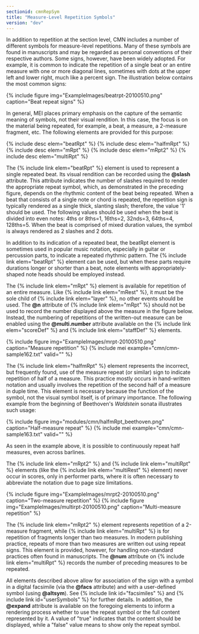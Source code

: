 ```yaml
---
sectionid: cmnRepSym
title: "Measure-Level Repetition Symbols"
version: "dev"
---
```


In addition to repetition at the section level, CMN includes a number of different symbols for measure-level repetitions. Many of these symbols are found in manuscripts and may be regarded as personal conventions of their respective authors. Some signs, however, have been widely adopted. For example, it is common to indicate the repetition of a single beat or an entire measure with one or more diagonal lines, sometimes with dots at the upper left and lower right, much like a percent sign. The illustration below contains the most common signs:

{% include figure img="ExampleImages/beatrpt-20100510.png" caption="Beat repeat signs" %}

In general, MEI places primary emphasis on the capture of the semantic meaning of symbols, not their visual rendition. In this case, the focus is on the material being repeated, for example, a beat, a measure, a 2-measure fragment, etc. The following elements are provided for this purpose:

{% include desc elem="beatRpt" %}
{% include desc elem="halfmRpt" %}
{% include desc elem="mRpt" %}
{% include desc elem="mRpt2" %}
{% include desc elem="multiRpt" %}

The {% include link elem="beatRpt" %} element is used to represent a single repeated beat. Its visual rendition can be recorded using the **@slash** attribute. This attribute indicates the number of slashes required to render the appropriate repeat symbol, which, as demonstrated in the preceding figure, depends on the rhythmic content of the beat being repeated. When a beat that consists of a single note or chord is repeated, the repetition sign is typically rendered as a single thick, slanting slash; therefore, the value '1' should be used. The following values should be used when the beat is divided into even notes: 4ths or 8ths=1, 16ths=2, 32nds=3, 64ths=4, 128ths=5. When the beat is comprised of mixed duration values, the symbol is always rendered as 2 slashes and 2 dots.

In addition to its indication of a repeated beat, the beatRpt element is sometimes used in popular music notation, especially in guitar or percussion parts, to indicate a repeated rhythmic pattern. The {% include link elem="beatRpt" %} element can be used, but when these parts require durations longer or shorter than a beat, note elements with appropriately-shaped note heads should be employed instead.

The {% include link elem="mRpt" %} element is available for repetition of an entire measure. Like {% include link elem="mRest" %}, it must be the sole child of {% include link elem="layer" %}, no other events should be used. The **@n** attribute of {% include link elem="mRpt" %} should not be used to record the number displayed above the measure in the figure below. Instead, the numbering of repetitions of the written-out measure can be enabled using the **@multi.number** attribute available on the {% include link elem="scoreDef" %} and {% include link elem="staffDef" %} elements.

{% include figure img="ExampleImages/mrpt-20100510.png" caption="Measure repetition" %}
{% include mei example="cmn/cmn-sample162.txt" valid="" %}

The {% include link elem="halfmRpt" %} element represents the incorrect, but frequently found, use of the measure repeat (or similar) sign to indicate repetition of half of a measure. This practice mostly occurs in hand-written notation and usually involves the repetition of the second half of a measure in duple time. This element is necessary because the function of the symbol, not the visual symbol itself, is of primary importance. The following example from the beginning of Beethoven's *Waldstein* sonata illustrates such usage:

{% include figure img="modules/cmn/halfmRpt_beethoven.png" caption="Half-measure repeat" %}
{% include mei example="cmn/cmn-sample163.txt" valid="" %}

As seen in the example above, it is possible to continuously repeat half measures, even across barlines.

The {% include link elem="mRpt2" %} and {% include link elem="multiRpt" %} elements (like the {% include link elem="multiRest" %} element) never occur in scores, only in performer parts, where it is often necessary to abbreviate the notation due to page size limitations.

{% include figure img="ExampleImages/mrpt2-20100510.png" caption="Two-measure repetition" %}
{% include figure img="ExampleImages/multirpt-20100510.png" caption="Multi-measure repetition" %}

The {% include link elem="mRpt2" %} element represents repetition of a 2-measure fragment, while {% include link elem="multiRpt" %} is for repetition of fragments longer than two measures. In modern publishing practice, repeats of more than two measures are written out using repeat signs. This element is provided, however, for handling non-standard practices often found in manuscripts. The **@num** attribute on {% include link elem="multiRpt" %} records the number of preceding measures to be repeated.

All elements described above allow for association of the sign with a symbol in a digital facsimile (via the **@facs** attribute) and with a user-defined symbol (using **@altsym**). See {% include link id="facsimiles" %} and {% include link id="userSymbols" %} for further details. In addition, the **@expand** attribute is available on the foregoing elements to inform a rendering process whether to use the repeat symbol or the full content represented by it. A value of "true" indicates that the content should be displayed, while a "false" value means to show only the repeat symbol.
